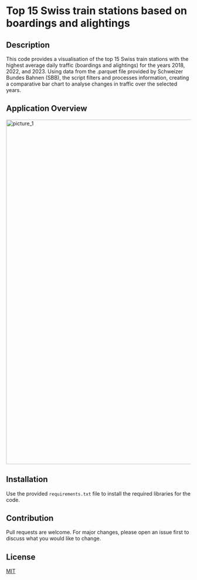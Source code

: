 # Top 15 Swiss train stations based on boardings and alightings

## Description
This code provides a visualisation of the top 15 Swiss train stations with the highest average daily traffic (boardings and alightings) for the years 2018, 2022, and 2023. Using data from the .parquet file provided by Schweizer Bundes Bahnen (SBB), the script filters and processes information, creating a comparative bar chart to analyse changes in traffic over the selected years.

## Application Overview
<img width="940" alt="picture_1" src="https://github.com/user-attachments/assets/ed2bcb16-5fa2-4c5d-b28d-65f1e4c212c2">


## Installation

Use the provided `requirements.txt` file to install the required libraries for the code.

## Contribution

Pull requests are welcome. For major changes, please open an issue first to discuss what you would like to change.

## License

[MIT](https://choosealicense.com/licenses/mit/)
<br>

